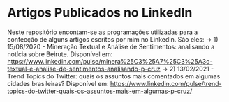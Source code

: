 # Artigos Publicados no LinkedIn

Neste repositório encontam-se as programações utilizadas para a confecção de alguns artigos escritos por mim no LinkedIn. São eles:
-> 1) 15/08/2020 - Mineração Textual e Análise de Sentimentos: analisando a notícia sobre Beirute. Disponível em: https://www.linkedin.com/pulse/minera%25C3%25A7%25C3%25A3o-textual-e-analise-de-sentimentos-analisando-p-cruz
-> 2) 13/02/2021 - Trend Topics do Twitter: quais os assuntos mais comentados em algumas cidades brasileiras? Disponível em: https://www.linkedin.com/pulse/trend-topics-do-twitter-quais-os-assuntos-mais-em-algumas-p-cruz/ 
